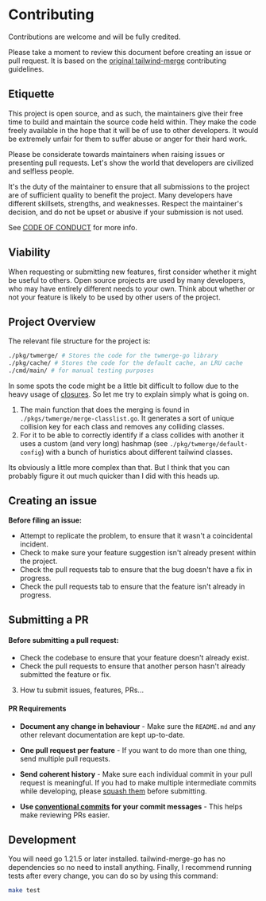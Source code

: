 # Contributing

Contributions are welcome and will be fully credited.

Please take a moment to review this document before creating an issue or pull request. It is based on the [original tailwind-merge](https://github.com/dcastil/tailwind-merge/blob/v2.2.2/.github/CONTRIBUTING.md) contributing guidelines.

## Etiquette

This project is open source, and as such, the maintainers give their free time to build and maintain the source code held within. They make the code freely available in the hope that it will be of use to other developers. It would be extremely unfair for them to suffer abuse or anger for their hard work.

Please be considerate towards maintainers when raising issues or presenting pull requests. Let's show the world that developers are civilized and selfless people.

It's the duty of the maintainer to ensure that all submissions to the project are of sufficient quality to benefit the project. Many developers have different skillsets, strengths, and weaknesses. Respect the maintainer's decision, and do not be upset or abusive if your submission is not used.

See [CODE OF CONDUCT](/CODE_OF_CONDUCT.md) for more info.

## Viability

When requesting or submitting new features, first consider whether it might be useful to others. Open source projects are used by many developers, who may have entirely different needs to your own. Think about whether or not your feature is likely to be used by other users of the project.

## Project Overview

The relevant file structure for the project is:

```bash
./pkg/twmerge/ # Stores the code for the twmerge-go library
./pkg/cache/ # Stores the code for the default cache, an LRU cache
./cmd/main/ # for manual testing purposes
```

In some spots the code might be a little bit difficult to follow due to the heavy usage of [closures](https://developer.mozilla.org/es/docs/Web/JavaScript/Closures). So let me try to explain simply what is going on.

1. The main function that does the merging is found in `./pkgs/twmerge/merge-classlist.go`. It generates a sort of unique collision key for each class and removes any colliding classes.
2. For it to be able to correctly identify if a class collides with another it uses a custom (and very long) hashmap (see `./pkg/twmerge/default-config`) with a bunch of huristics about different tailwind classes.

Its obviously a little more complex than that. But I think that you can probably figure it out much quicker than I did with this heads up.

## Creating an issue

**Before filing an issue:**

- Attempt to replicate the problem, to ensure that it wasn't a coincidental incident.
- Check to make sure your feature suggestion isn't already present within the project.
- Check the pull requests tab to ensure that the bug doesn't have a fix in progress.
- Check the pull requests tab to ensure that the feature isn't already in progress.

## Submitting a PR

#### **Before submitting a pull request:**

- Check the codebase to ensure that your feature doesn't already exist.
- Check the pull requests to ensure that another person hasn't already submitted the feature or fix.

3. How tu submit issues, features, PRs...

#### **PR Requirements**

- **Document any change in behaviour** - Make sure the `README.md` and any other relevant documentation are kept up-to-date.

- **One pull request per feature** - If you want to do more than one thing, send multiple pull requests.

- **Send coherent history** - Make sure each individual commit in your pull request is meaningful. If you had to make multiple intermediate commits while developing, please [squash them](https://www.git-scm.com/book/en/v2/Git-Tools-Rewriting-History#Changing-Multiple-Commit-Messages) before submitting.

- **Use [conventional commits](https://www.conventionalcommits.org/en/v1.0.0/) for your commit messages** - This helps make reviewing PRs easier.

## Development

You will need go 1.21.5 or later installed. tailwind-merge-go has no dependencies so no need to install anything.
Finally, I recommend running tests after every change, you can do so by using this command:

```bash
make test
```
